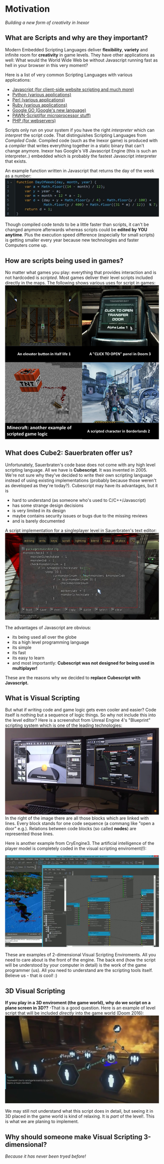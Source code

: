 # Motivation
*Building a new form of creativity in Inexor*
## What are Scripts and why are they important?
Modern Embedded Scripting Languages deliver **flexibility**, **variety** and infinite room for **creativity** in game levels. They have other applications as well: What would the World Wide Web be without Javascript running fast as hell in your browser in this very moment?

Here is a list of very common Scripting Languages with various applications:
* [Javascript (for client-side website scripting and much more)](http://www.w3schools.com/js/default.asp)
* [Python (various applications)](https://www.python.org/)
* [Perl (various applications)](https://www.perl.org/)
* [Ruby (various applications)](https://www.ruby-lang.org/)
* [Google GO (Google's new language)](https://golang.org/)
* [PAWN-Script(for microprocessor stuff)](http://www.compuphase.com/pawn/pawn.htm)
* [PHP (for webservers)](https://php.net)

Scripts only run on your system if you have the right *interpreter* which can *interpret* the script code.
That distinguishes Scripting Languages from *Compiled Code*. Compiled code (such as the Inexor game) is produced with a *compiler* that writes everything together in a static binary that can't change anymore.
Inexor has Google's V8 Javascript Engine (this is such an interpreter..) embedded which is probably the fastest Javascript interpreter that exists. 

An example function written in Javascript that returns the day of the week as a number:
![An example code written in Javascript.](https://raw.githubusercontent.com/inexor-game/visualisations/f18a79c5a5297cb963759af1e2dc34317a0b1b55/3D%20flowgraph/wiki/JS_example_1.jpg)

Though compiled code *tends* to be a little faster than scripts, it can't be changed anymore afterwards whereas scripts could be **edited by YOU anytime**. 
Plus the execution speed difference (especially for small scripts) is getting smaller every year because new technologies and faster Computers come up.

## How are scripts being used in games?
No matter what games you play: everything that provides interaction and is not hardcoded is *scripted*.
Most games deliver their level scripts included directly in the maps.
The following shows various uses for script in games:
![Illustrations of various Scripting systems in use.](https://raw.githubusercontent.com/inexor-game/visualisations/17dd68a0625130212d58828e573a1b60b169078e/3D%20flowgraph/wiki/script_examples_1.png)

## What does Cube2: Sauerbraten offer us?
Unfortunately, Sauerbraten's code base does not come with any high level scripting language.
All we have is **Cubescript**. It was invented in 2005. We're not sure why they've decided to write their own scripting language instead of using existing implementations (probably because those weren't as developed as they're today?).
Cubescript may have its advantages, but it is 

* hard to understand (as someone who's used to C/C++/Javascript)
* has some strange design decisions
* is very limited in its design
* maybe contains security issues or bugs due to the missing reviews
* and is barely documented

A script implementation for a singleplayer level in Sauerbraten's text editor:
![An implementation of a singleplayer level script.](https://raw.githubusercontent.com/inexor-game/visualisations/master/3D%20flowgraph/images/example_for_scripting_1.jpg)

The advantages of Javascript are obvious:

* its being used all over the globe 
* its a high level programming language
* its simple
* its fast
* its easy to learn
* and most importantly: **Cubescript was not designed for being used in multiplayer!** 

These are the reasons why we decided to **replace Cubescript with Javascript.**

## What is Visual Scripting
But what if writing code and game logic gets even cooler and easier?
Code itself is nothing but a sequence of logic things. So why not include this into the level editor?
Here is a screenshot from Unreal Engine 4's "Blueprint" scripting system which is one of the leading technologies:
![Unreal Engine 4](https://raw.githubusercontent.com/inexor-game/visualisations/88345fe629936036a6469ffa628fed7d2e12e65c/3D%20flowgraph/wiki/visual_scripting_in_unreal_4.jpg)
In the right of the image there are all those blocks which are linked with lines. Every block stands for one code sequence (a commang like "open a door" e.g.). Relations between code blocks (so called **nodes**) are represented those lines.

Here is another example from CryEngine3. The artificial intelligence of the player model is completely coded in the visual scripting enviroment(!):

![CryEngine3](https://raw.githubusercontent.com/inexor-game/visualisations/88345fe629936036a6469ffa628fed7d2e12e65c/3D%20flowgraph/wiki/visual_scripting_in_cryengine_3.jpg)

These are examples of 2-dimensional Visual Scripting Enviroments. All you need to care about is the front of the engine. The back end (how the script will be understood by your computer in detail) is the work of the game programmer (us). All you need to understand are the scripting tools itself. Believe us - that *is* cool! :)

## 3D Visual Scripting
**If you play in a 3D enviroment (the game world), why do we script on a plane screen in 3D??**
-That is a good question. Here is an example of level script that will be included *directly* into the game world (Doom 2016):
![Doom 4](https://raw.githubusercontent.com/inexor-game/visualisations/88345fe629936036a6469ffa628fed7d2e12e65c/3D%20flowgraph/wiki/visual_scripting_in_doom_4.jpg)

We may still not understand what this script does in detail, but seeing it in 3D placed in the game world is kind of relaxing. It is *part* of the level!. This is what we are planing to implement.

## Why should someone make Visual Scripting 3-dimensional?
*Because it has never been tryed before!*
